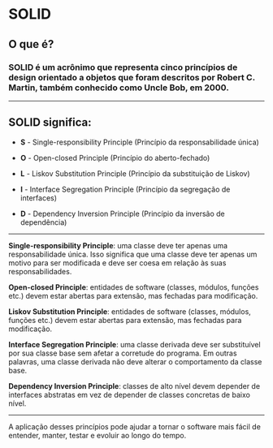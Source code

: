 # __SOLID__

## __O que é?__

### SOLID é um acrônimo que representa cinco princípios de design orientado a objetos que foram descritos por Robert C. Martin, também conhecido como Uncle Bob, em 2000.

___

## __SOLID significa:__ 

* __S__ - Single-responsibility Principle (Princípio da responsabilidade única)

* __O__ - Open-closed Principle (Princípio do aberto-fechado)

* __L__ - Liskov Substitution Principle (Princípio da substituição de Liskov)

* __I__ - Interface Segregation Principle (Princípio da segregação de interfaces)

* __D__ - Dependency Inversion Principle (Princípio da inversão de dependência)

___

__Single-responsibility Principle__: uma classe deve ter apenas uma responsabilidade única. Isso significa que uma classe deve ter apenas um motivo para ser modificada e deve ser coesa em relação às suas responsabilidades.

__Open-closed Principle__: entidades de software (classes, módulos, funções etc.) devem estar abertas para extensão, mas fechadas para modificação.

__Liskov Substitution Principle__: entidades de software (classes, módulos, funções etc.) devem estar abertas para extensão, mas fechadas para modificação.

__Interface Segregation Principle__: uma classe derivada deve ser substituível por sua classe base sem afetar a corretude do programa. Em outras palavras, uma classe derivada não deve alterar o comportamento da classe base.

__Dependency Inversion Principle__: classes de alto nível devem depender de interfaces abstratas em vez de depender de classes concretas de baixo nível.

___

A aplicação desses princípios pode ajudar a tornar o software mais fácil de entender, manter, testar e evoluir ao longo do tempo.